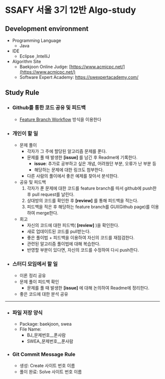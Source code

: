 # SSAFY 서울 3기 12반 Algo-study

## **Development environment**

* Programming Language
  * Java
* IDE
  * Eclipse ,IntelliJ
* Algorithm Site
  * Baekjoon Online Judge: [https://www.acmicpc.net/](https://www.acmicpc.net/)
  * Software Expert Academy: https://swexpertacademy.com/

## Study Rule

* ### Github를 통한 코드 공유 및 피드백

  * [Feature Branch Workflow](https://gmlwjd9405.github.io/2017/10/27/how-to-collaborate-on-GitHub-1.html) 방식을 이용한다

* ### 개인이 할 일

  * 문제 풀이
    * 각자가 그 주에 할당된 알고리즘 문제를 푼다.
    * 문제를 풀 때 발생한 **[issue]** 를 남긴 후 Readme에 기록한다.
      * **issue**: 추가로 공부하고 싶은 개념, 어려웠던 부분, 오류가 난 부분 등
      * 해당하는 문제에 대한 링크도 첨부한다.
    * 다른 사람의 풀이에서 좋은 예제를 찾아서 분석한다.
  * 공유 및 피드백
    1. 각자가 푼 문제에 대한 코드를 feature branch를 따서 github에 push한 후 pull request를 날린다.
    2. 상대방의 코드를 확인한 후 **[review]** 를 통해 피드백을 적는다.
    3. 피드백을 적은 후 해당하는 feature branch를 GUI(Github page)를 이용하여 merge한다.
  * 회고
    * 자신의 코드에 대한 피드백( **[review]** )을 확인한다.
    * 새로 업데이트된 코드를 pull받는다.
    * 좋은 풀이법 + 피드백을 이용하여 자신의 코드를 재점검한다.
    * 관련된 알고리즘 풀이법에 대해 복습한다. 
    * 반영할 부분이 있다면, 자신의 코드를 수정하여 다시 push한다.

* ### 스터디 모임에서 할 일

  * 이론 정리 공유
  * 문제 풀이 피드백 확인
    * 문제를 풀 때 발생한 **[issue]** 에 대해 논의하여 Readme에 정리한다.
  * 좋은 코드에 대한 분석 공유

---

* ### 파일 저장 양식

  * Package: baekjoon, swea
  * File Name: 
    * BJ_문제번호__푼사람
    * SWEA_문제번호__푼사람

* ### Git Commit Message Rule

  * 생성: Create 사이트 번호 이름
  * 풀이 완료: Solve 사이트 번호 이름

